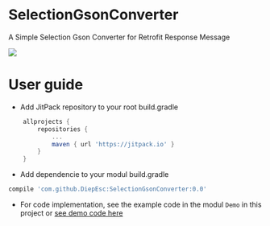 # SelectionGsonConverter
A Simple Selection Gson Converter for Retrofit Response Message

[![](https://jitpack.io/v/DiepEsc/SelectionGsonConverter.svg)](https://jitpack.io/#DiepEsc/SelectionGsonConverter)
# User guide
- Add JitPack repository to your root build.gradle
```groovy
    allprojects {
        repositories {
            ...
            maven { url 'https://jitpack.io' }
        }
    }
```
- Add dependencie to your modul build.gradle
```groovy
compile 'com.github.DiepEsc:SelectionGsonConverter:0.0'
```
- For code implementation, see the example code in the modul `Demo` in this project or [see demo code here](https://github.com/DiepEsc/SelectionGsonConverter/tree/master/demo/src/main/java/diep/esc/demo)
